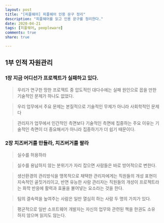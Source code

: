 ```yaml
---
layout: post
title: "[피플웨어] 피플웨어 인용 문구 정리"
description: "피플웨어를 읽고 인용 문구를 정리한다."
date: 2020-04-21
tags: [피플웨어, peopleware]
comments: true
share: true

---
```


## 1부 인적 자원관리 

### 1장 지금 어디선가 프로젝트가 실패하고 있다.

> 우리가 연구한 망한 프로젝트 중 압도적인 대다수에는 실패 원인으로 꼽을 만한 기술적인 문제가 하나도 없었다.



> 우리 업무에서 주요 문제는 본질적으로 기술적인 무제가 아니라 사회학적인 문제다



> 관리자가 업무에서 인간적인 측면보다 기술적인 측면에 집중하는 주요 이유는 기술적인 측면이 더 중요해서가 아니라 집중하기가 더 쉽기 때문이다.



### 2장 치즈버거를 만들라, 치즈버거를 팔라

> 실수를 허용하라



> 실수를 용납하지 않는 분위기가 자리 잡으면 사람들은 바로 방어적으로 변한다.



> 생산환경의 관리방식을 맹목적으로 채택한 관리자에게는 직원들의 개성 표현이 지속적인 골짓거리이고, 반면 유능한 사람 관리자는 직원들의 개성이 프로젝트라는 화학 반응에 활력과 효율을 불어넣는 요소라는 것을 한다.



> 팀의 결속력을 높여주는 사람은 일만 열심히 하는 사람 두 명의 가치가 있다.



> 평균적으로 일반 소프트웨어 개발자는 자신의 업무와 관련된 책을 한권도 소유 하지 않으며 읽지도 않는다.